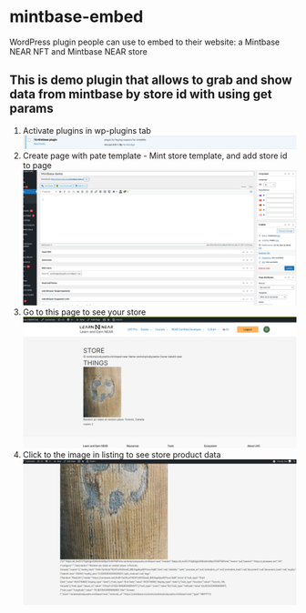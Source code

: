 # mintbase-embed
 WordPress plugin people can use to embed to their website:  a Mintbase NEAR NFT  and  Mintbase NEAR store
 ## This is demo plugin that allows to grab and show data from mintbase by store id with using get params
 
1) Activate plugins in wp-plugins tab
![Alt text](screenshots/screen1.png "Enable plugins")
2) Create page with pate template - Mint store template, and add store id to page 
![Alt text](screenshots/screen2.png "create page")
3) Go to this page to see your store
![Alt text](screenshots/screen3.png "listing page")
4) Click to the image in listing to see store product data
![Alt text](screenshots/screen4.png "product page")
